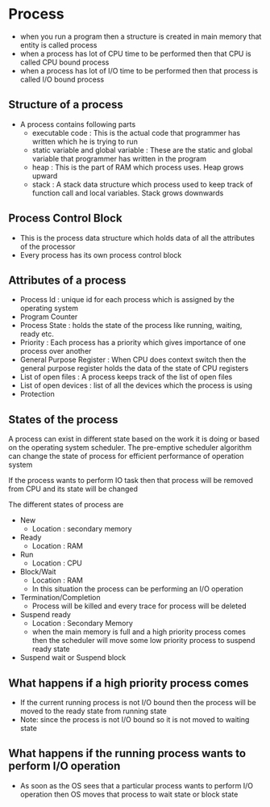 # Process

- when you run a program then a structure is created in main memory that entity is called process
- when a process has lot of CPU time to be performed then that CPU is called CPU bound process
- when a process has lot of I/O time to be performed then that process is called I/O bound process

## Structure of a process

- A process contains following parts
  - executable code : This is the actual code that programmer has written which he is trying to run
  - static variable and global variable : These are the static and global variable that programmer has written in the program
  - heap : This is the part of RAM which process uses. Heap grows upward
  - stack : A stack data structure which process used to keep track of function call and local variables. Stack grows downwards

## Process Control Block

- This is the process data structure which holds data of all the attributes of the processor
- Every process has its own process control block

## Attributes of a process

- Process Id : unique id for each process which is assigned by the operating system
- Program Counter
- Process State : holds the state of the process like running, waiting, ready etc.
- Priority : Each process has a priority which gives importance of one process over another
- General Purpose Register : When CPU does context switch then the general purpose register holds the data of the state of CPU registers 
- List of open files : A process keeps track of the list of open files
- List of open devices : list of all the devices which the process is using
- Protection


## States of the process

A process can exist in different state based on the work it is doing or based on the operating system scheduler. The pre-emptive  scheduler algorithm can change the state of process for efficient performance of operation system

If the process wants to perform IO task then that process will be removed from CPU and its state will be changed 

The different states of process are 

- New 
  - Location : secondary memory
- Ready
  - Location : RAM
- Run 
  - Location : CPU
- Block/Wait 
  - Location : RAM
  - In this situation the process can be performing an I/O operation
- Termination/Completion
  - Process will be killed and every trace for process will be deleted
- Suspend ready
  - Location : Secondary Memory
  - when the main memory is full and a high priority process comes then the scheduler will move some low priority process to suspend ready state
- Suspend wait or Suspend block


## What happens if a high priority process comes

- If the current running process is not I/O bound then the process will be moved to the ready state from running state
- Note: since the process is not I/O bound so it is not moved to waiting state


## What happens if the running process wants to perform I/O operation 

- As soon as the OS sees that a particular process wants to perform I/O operation then OS moves that process to wait state or block state

